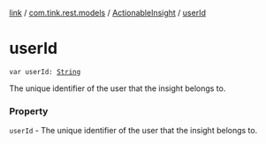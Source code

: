 [link](../../index.md) / [com.tink.rest.models](../index.md) / [ActionableInsight](index.md) / [userId](./user-id.md)

# userId

`var userId: `[`String`](https://kotlinlang.org/api/latest/jvm/stdlib/kotlin/-string/index.html)

The unique identifier of the user that the insight belongs to.

### Property

`userId` - The unique identifier of the user that the insight belongs to.